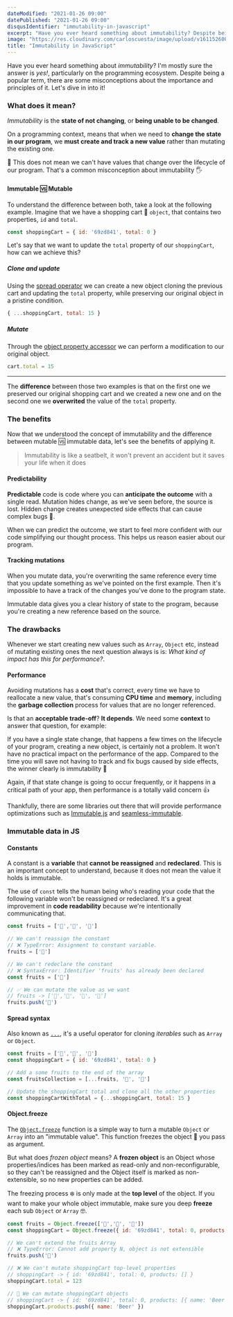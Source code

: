 ```yaml
---
dateModified: "2021-01-26 09:00"
datePublished: "2021-01-26 09:00"
disqusIdentifier: "immutability-in-javascript"
excerpt: "Have you ever heard something about immutability? Despite being a popular term, there are some misconceptions about the importance and principles of it."
image: "https://res.cloudinary.com/carloscuesta/image/upload/v1611526004/blog-featured-images/Immutability-In-JavaScript.png"
title: "Immutability in JavaScript"
---
```


Have you ever heard something about _immutability_? I'm mostly sure the answer is _yes!_, particularly on the programming ecosystem. Despite being a popular term, there are some misconceptions about the importance and principles of it. Let's dive in into it!

### What does it mean?

_Immutability_ is the **state of not changing**, or **being unable to be changed**.

On a programming context, means that when we need to **change the state in our program**, we **must create and track a new value** rather than mutating the existing one.

🚨 This does not mean we can't have values that change over the lifecycle of our program. That's a common misconception about immutability 🖐

#### Immutable 🆚 Mutable

To understand the difference between both, take a look at the following example. Imagine that we have a shopping cart 🛒 `object`, that contains two properties, `id` and `total`.

```js
const shoppingCart = { id: '69zd841', total: 0 }
```

Let's say that we want to update the `total` property of our `shoppingCart`, how can we achieve this?

##### Clone and update

Using the [spread operator](https://developer.mozilla.org/en-US/docs/Web/JavaScript/Reference/Operators/Spread_syntax) we can create a new object cloning the previous cart and updating the `total` property, while preserving our original object in a pristine condition.

```js
{ ...shoppingCart, total: 15 }
```

##### Mutate

Through the [object property accessor](https://developer.mozilla.org/en-US/docs/Web/JavaScript/Reference/Operators/Property_accessors) we can perform a modification to our original object.

```js
cart.total = 15
```

------

The **difference** between those two examples is that on the first one we preserved our original shopping cart and we created a new one and on the second one we **overwrited** the value of the `total` property.

### The benefits

Now that we understood the concept of immutability and the difference between mutable 🆚 immutable data, let's see the benefits of applying it.

> Immutability is like a seatbelt, it won't prevent an accident but it saves your life when it does

#### Predictability

**Predictable** code is code where you can **anticipate the outcome** with a single read. Mutation hides change, as we've seen before, the source is lost. Hidden change creates unexpected side effects that can cause complex bugs 🐛.

When we can predict the outcome, we start to feel more confident with our code simplifying our thought process. This helps us reason easier about our program.

#### Tracking mutations

When you mutate data, you're overwriting the same reference every time that you update something as we've pointed on the first example. Then it's impossible to have a track of the changes you've done to the program state.

Immutable data gives you a clear history of state to the program, because you're creating a new reference based on the source.

### The drawbacks

Whenever we start creating new values such as `Array`, `Object` etc, instead of mutating existing ones the next question always is is: _What kind of impact has this for performance?_.

#### Performance

Avoiding mutations has a **cost** that's correct, every time we have to reallocate a new value, that's consuming **CPU time** and **memory**, including the **garbage collection** process for values that are no longer referenced.

Is that an **acceptable trade-off**? **It depends**. We need some **context** to answer that question, for example:

If you have a single state change, that happens a few times on the lifecycle of your program, creating a new object, is certainly not a problem. It won't have no practical impact on the performance of the app. Compared to the time you will save not having to track and fix bugs caused by side effects, the winner clearly is immutability 🎉

Again, if that state change is going to occur frequently, or it happens in a critical path of your app, then performance is a totally valid concern 👍

Thankfully, there are some libraries out there that will provide performance optimizations such as [Immutable.js](https://immutable-js.github.io/immutable-js) and [seamless-immutable](https://github.com/rtfeldman/seamless-immutable).

### Immutable data in JS

#### Constants

A constant is a **variable** that **cannot be reassigned** and **redeclared**. This is an important concept to understand, because it does not mean the value it holds is immutable.

The use of `const` tells the human being who's reading your code that the following variable won't be reassigned or redeclared. It's a great improvement in **code readability** because we're intentionally communicating that.

```js
const fruits = ['🍌','🍓', '🥥']

// We can't reassign the constant
// ❌ TypeError: Assignment to constant variable.
fruits = ['🍏']

// We can't redeclare the constant
// ❌ SyntaxError: Identifier 'fruits' has already been declared
const fruits = ['🥝']

// ✅ We can mutate the value as we want
// fruits -> ['🍌','🍓', '🥥', '🍍']
fruits.push('🍍')
```

#### Spread syntax

Also known as [`...`](https://developer.mozilla.org/en-US/docs/Web/JavaScript/Reference/Operators/Spread_syntax), it's a useful operator for cloning _iterables_ such as `Array` or `Object`.

```js
const fruits = ['🍌','🍓', '🥥']
const shoppingCart = { id: '69zd841', total: 0 }

// Add a some fruits to the end of the array
const fruitsCollection = [...fruits, '🍍', '🥝']

// Update the shoppingCart total and clone all the other properties
const shoppingCartWithTotal = {...shoppingCart, total: 15 }
```

#### Object.freeze

The [`Object.freeze`](https://developer.mozilla.org/en-US/docs/Web/JavaScript/Reference/Global_Objects/Object/freeze) function is a simple way to turn a mutable `Object` or `Array` into an "immutable value". This function freezes the object 🥶 you pass as argument.

But what does _frozen object_ means? A **frozen object** is an Object whose properties/indices has been marked as read-only and non-reconfigurable, so they can't be reassigned and the Object itself is marked as non-extensible, so no new properties can be added.

The freezing process ❄️ is only made at the **top level** of the object. If you want to make your whole object immutable, make sure you deep **freeze** each sub `Object` or `Array` 🤓.

```js
const fruits = Object.freeze(['🍌','🍓', '🥥'])
const shoppingCart = Object.freeze({ id: '69zd841', total: 0, products: [] })

// We can't extend the fruits Array
// ❌ TypeError: Cannot add property N, object is not extensible
fruits.push('🍏')

// ❌ We can't mutate shoppingCart top-level properties
// shoppingCart -> { id: '69zd841', total: 0, products: [] }
shoppingCart.total = 123

// 🚨 We can mutate shoppingCart objects
// shoppingCart -> { id: '69zd841', total: 0, products: [{ name: 'Beer' }] }
shoppingCart.products.push({ name: 'Beer' })
```
